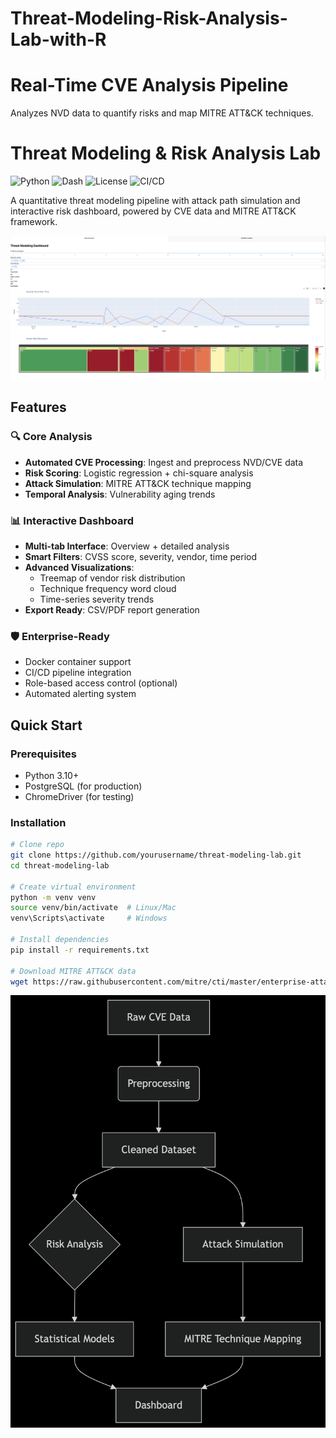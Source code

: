 # Threat-Modeling-Risk-Analysis-Lab-with-R
# Real-Time CVE Analysis Pipeline
Analyzes NVD data to quantify risks and map MITRE ATT&CK techniques.

# Threat Modeling & Risk Analysis Lab

![Python](https://img.shields.io/badge/python-3.10%2B-blue)
![Dash](https://img.shields.io/badge/dash-2.0%2B-orange)
![License](https://img.shields.io/badge/license-MIT-green)
![CI/CD](https://github.com/yourusername/threat-modeling-lab/actions/workflows/tests.yml/badge.svg)

A quantitative threat modeling pipeline with attack path simulation and interactive risk dashboard, powered by CVE data and MITRE ATT&CK framework.

![Dashboard Screenshot](docs/assets/dashboard-preview.png)

## Features

### 🔍 Core Analysis
- **Automated CVE Processing**: Ingest and preprocess NVD/CVE data
- **Risk Scoring**: Logistic regression + chi-square analysis
- **Attack Simulation**: MITRE ATT&CK technique mapping
- **Temporal Analysis**: Vulnerability aging trends

### 📊 Interactive Dashboard
- **Multi-tab Interface**: Overview + detailed analysis
- **Smart Filters**: CVSS score, severity, vendor, time period
- **Advanced Visualizations**:
  - Treemap of vendor risk distribution
  - Technique frequency word cloud
  - Time-series severity trends
- **Export Ready**: CSV/PDF report generation

### 🛡️ Enterprise-Ready
- Docker container support
- CI/CD pipeline integration
- Role-based access control (optional)
- Automated alerting system

## Quick Start

### Prerequisites
- Python 3.10+
- PostgreSQL (for production)
- ChromeDriver (for testing)

### Installation
```bash
# Clone repo
git clone https://github.com/yourusername/threat-modeling-lab.git
cd threat-modeling-lab

# Create virtual environment
python -m venv venv
source venv/bin/activate  # Linux/Mac
venv\Scripts\activate     # Windows

# Install dependencies
pip install -r requirements.txt

# Download MITRE ATT&CK data
wget https://raw.githubusercontent.com/mitre/cti/master/enterprise-attack/enterprise-attack.json -P data/
```

![Dashboard Screenshot](docs/assets/map-preview.png)
